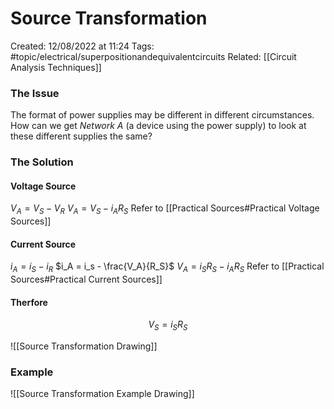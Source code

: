 # Source Transformation
Created: 12/08/2022 at 11:24
Tags: #topic/electrical/superpositionandequivalentcircuits 
Related: [[Circuit Analysis Techniques]]

### The Issue
The format of power supplies may be different in different circumstances. How can we get *Network A* (a device using the power supply) to look at these different supplies the same?

### The Solution
#### Voltage Source
$V_A = V_S - V_R$
$V_A = V_S - i_AR_S$
Refer to [[Practical Sources#Practical Voltage Sources]]

#### Current Source
$i_A = i_S - i_R$
$i_A = i_s - \frac{V_A}{R_S}$
$V_A = i_SR_S - i_AR_S$
Refer to [[Practical Sources#Practical Current Sources]]

#### Therfore
$$V_S = i_SR_S$$

![[Source Transformation Drawing]]

### Example
![[Source Transformation Example Drawing]]